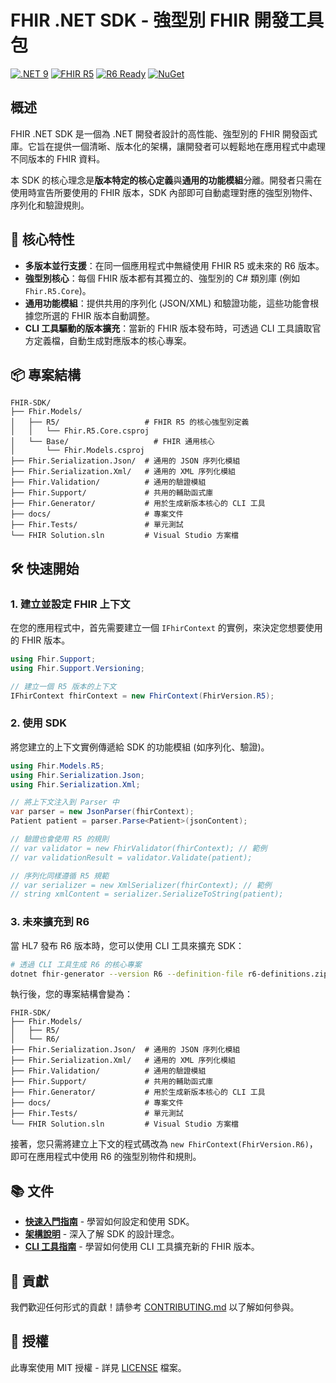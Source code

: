 # FHIR .NET SDK - 強型別 FHIR 開發工具包

[![.NET 9](https://img.shields.io/badge/.NET-9.0-blue.svg)](https://dotnet.microsoft.com/download/dotnet/9.0)
[![FHIR R5](https://img.shields.io/badge/FHIR-R5-green.svg)](https://hl7.org/fhir/R5/)
[![R6 Ready](https://img.shields.io/badge/FHIR-R6%20Ready-orange.svg)](https://hl7.org/fhir/R6/)
[![NuGet](https://img.shields.io/nuget/v/Fhir.SDK.svg)](https://www.nuget.org/packages/Fhir.SDK/)

## 概述

FHIR .NET SDK 是一個為 .NET 開發者設計的高性能、強型別的 FHIR 開發函式庫。它旨在提供一個清晰、版本化的架構，讓開發者可以輕鬆地在應用程式中處理不同版本的 FHIR 資料。

本 SDK 的核心理念是**版本特定的核心定義**與**通用的功能模組**分離。開發者只需在使用時宣告所要使用的 FHIR 版本，SDK 內部即可自動處理對應的強型別物件、序列化和驗證規則。

## 🚀 核心特性

- **多版本並行支援**：在同一個應用程式中無縫使用 FHIR R5 或未來的 R6 版本。
- **強型別核心**：每個 FHIR 版本都有其獨立的、強型別的 C# 類別庫 (例如 `Fhir.R5.Core`)。
- **通用功能模組**：提供共用的序列化 (JSON/XML) 和驗證功能，這些功能會根據您所選的 FHIR 版本自動調整。
- **CLI 工具驅動的版本擴充**：當新的 FHIR 版本發布時，可透過 CLI 工具讀取官方定義檔，自動生成對應版本的核心專案。

## 📦 專案結構

```
FHIR-SDK/
├── Fhir.Models/
│   ├── R5/                   # FHIR R5 的核心強型別定義
│   │   └── Fhir.R5.Core.csproj
│   └── Base/                   # FHIR 通用核心
│       └── Fhir.Models.csproj
├── Fhir.Serialization.Json/  # 通用的 JSON 序列化模組
├── Fhir.Serialization.Xml/   # 通用的 XML 序列化模組
├── Fhir.Validation/          # 通用的驗證模組
├── Fhir.Support/             # 共用的輔助函式庫
├── Fhir.Generator/           # 用於生成新版本核心的 CLI 工具
├── docs/                     # 專案文件
├── Fhir.Tests/               # 單元測試
└── FHIR Solution.sln         # Visual Studio 方案檔
```

## 🛠️ 快速開始

### 1. 建立並設定 FHIR 上下文
在您的應用程式中，首先需要建立一個 `IFhirContext` 的實例，來決定您想要使用的 FHIR 版本。

```csharp
using Fhir.Support;
using Fhir.Support.Versioning;

// 建立一個 R5 版本的上下文
IFhirContext fhirContext = new FhirContext(FhirVersion.R5);
```

### 2. 使用 SDK
將您建立的上下文實例傳遞給 SDK 的功能模組 (如序列化、驗證)。

```csharp
using Fhir.Models.R5; 
using Fhir.Serialization.Json;
using Fhir.Serialization.Xml;

// 將上下文注入到 Parser 中
var parser = new JsonParser(fhirContext); 
Patient patient = parser.Parse<Patient>(jsonContent);

// 驗證也會使用 R5 的規則
// var validator = new FhirValidator(fhirContext); // 範例
// var validationResult = validator.Validate(patient); 

// 序列化同樣遵循 R5 規範
// var serializer = new XmlSerializer(fhirContext); // 範例
// string xmlContent = serializer.SerializeToString(patient);
```

### 3. 未來擴充到 R6
當 HL7 發布 R6 版本時，您可以使用 CLI 工具來擴充 SDK：

```bash
# 透過 CLI 工具生成 R6 的核心專案
dotnet fhir-generator --version R6 --definition-file r6-definitions.zip
```

執行後，您的專案結構會變為：
```
FHIR-SDK/
├── Fhir.Models/
│   ├── R5/
│   └── R6/
├── Fhir.Serialization.Json/  # 通用的 JSON 序列化模組
├── Fhir.Serialization.Xml/   # 通用的 XML 序列化模組
├── Fhir.Validation/          # 通用的驗證模組
├── Fhir.Support/             # 共用的輔助函式庫
├── Fhir.Generator/           # 用於生成新版本核心的 CLI 工具
├── docs/                     # 專案文件
├── Fhir.Tests/               # 單元測試
└── FHIR Solution.sln         # Visual Studio 方案檔
```
接著，您只需將建立上下文的程式碼改為 `new FhirContext(FhirVersion.R6)`，即可在應用程式中使用 R6 的強型別物件和規則。

## 📚 文件

- **[快速入門指南](docs/Quick-Start-Guide.md)** - 學習如何設定和使用 SDK。
- **[架構說明](docs/Architecture.md)** - 深入了解 SDK 的設計理念。
- **[CLI 工具指南](docs/Cli-Guide.md)** - 學習如何使用 CLI 工具擴充新的 FHIR 版本。

## 🤝 貢獻

我們歡迎任何形式的貢獻！請參考 [CONTRIBUTING.md](CONTRIBUTING.md) 以了解如何參與。

## 📄 授權

此專案使用 MIT 授權 - 詳見 [LICENSE](LICENSE) 檔案。
